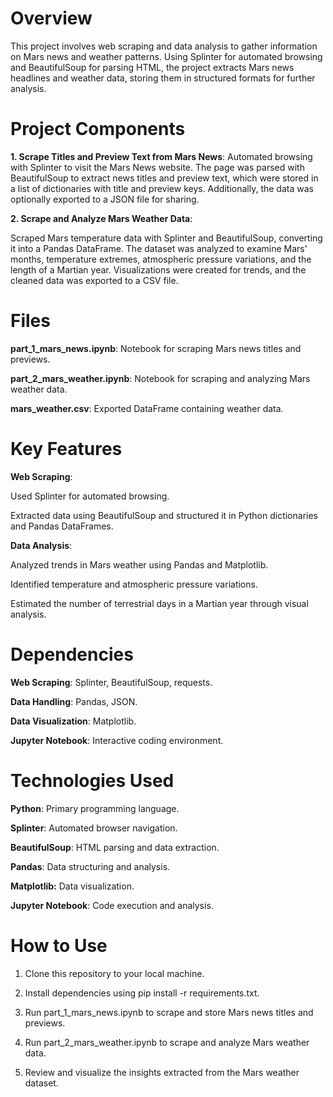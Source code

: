 # Overview

This project involves web scraping and data analysis to gather information on Mars news and weather patterns. Using Splinter for automated browsing and BeautifulSoup for parsing HTML, the project extracts Mars news headlines and weather data, storing them in structured formats for further analysis.

# Project Components

__1. Scrape Titles and Preview Text from Mars News__: Automated browsing with Splinter to visit the Mars News website. The page was parsed with BeautifulSoup to extract news titles and preview text, which were stored in a list of dictionaries with title and preview keys. Additionally, the data was optionally exported to a JSON file for sharing.

__2. Scrape and Analyze Mars Weather Data__:

Scraped Mars temperature data with Splinter and BeautifulSoup, converting it into a Pandas DataFrame. The dataset was analyzed to examine Mars' months, temperature extremes, atmospheric pressure variations, and the length of a Martian year. Visualizations were created for trends, and the cleaned data was exported to a CSV file.

# Files

__part_1_mars_news.ipynb__: Notebook for scraping Mars news titles and previews.

__part_2_mars_weather.ipynb__: Notebook for scraping and analyzing Mars weather data.

__mars_weather.csv__: Exported DataFrame containing weather data.

# Key Features

__Web Scraping__: 

Used Splinter for automated browsing.

Extracted data using BeautifulSoup and structured it in Python dictionaries and Pandas DataFrames.

__Data Analysis__:

Analyzed trends in Mars weather using Pandas and Matplotlib.

Identified temperature and atmospheric pressure variations.

Estimated the number of terrestrial days in a Martian year through visual analysis.

# Dependencies

__Web Scraping__: Splinter, BeautifulSoup, requests.

__Data Handling__: Pandas, JSON.

__Data Visualization__: Matplotlib.

__Jupyter Notebook__: Interactive coding environment.

# Technologies Used

__Python__: Primary programming language.

__Splinter__: Automated browser navigation.

__BeautifulSoup__: HTML parsing and data extraction.

__Pandas__: Data structuring and analysis.

__Matplotlib:__ Data visualization.

__Jupyter Notebook__: Code execution and analysis.

# How to Use

1. Clone this repository to your local machine.

2. Install dependencies using pip install -r requirements.txt.

3. Run part_1_mars_news.ipynb to scrape and store Mars news titles and previews.

4. Run part_2_mars_weather.ipynb to scrape and analyze Mars weather data.

5. Review and visualize the insights extracted from the Mars weather dataset.
